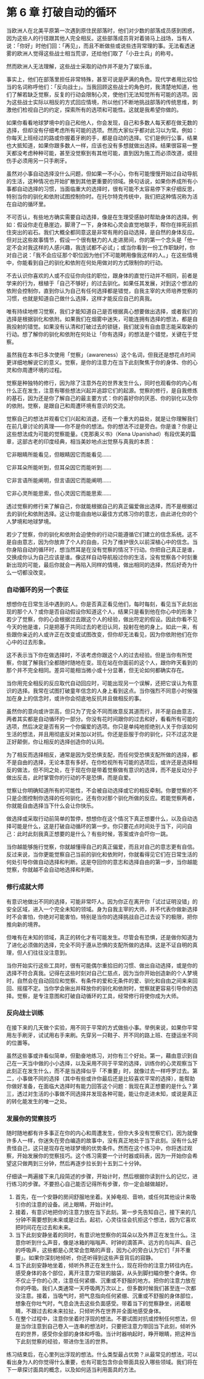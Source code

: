 # 第 6 章 打破自动的循环

当欧洲人在北美平原第一次遇到原住民部落时，他们对少数的部落成员感到困惑，因为这些人的行径跟其他人完全相反。这些部落成员背对着骑马上战场，当有人说：「你好」时他们回：「再见」，而且不断做些或说些违背常理的事。无法看透迷雾的欧洲人觉得这些战士相当荒谬，还给他们取了「小丑士兵」的称号。

然而欧洲人无法理解，这些战士采取的动作并不是为了娱乐谁。

事实上，他们在部落里担任非常特殊，甚至可说是萨满的角色。现代学者用比较恰当的名词称呼他们：「反向战士」。当我回顾这些战士的角色时，我清楚地知道，他们了解若缺乏觉察，反复的行动会限制心灵，使他们无法知觉所有可能的选项。因为这些战士实际以相反的方式回应情境，所以他们不断地挑战部落的传统思维，刺激他们检视自己的约定，探索所有的选项和可能性。这就是我希望你做的。

如果你看看地球梦境中的自己和他人，你会发现，自己和多数人每天都在做无数的选择，但却没有仔细考虑所有可能的选项。然而大家似乎都对此习以为常。例如：你每天上班经过的路或你握着牙刷的手，都是自动的选择。它们是例行公事，结果也大抵知道，如果你跟多数人一样，应该也没有多想就做出选择。结果很容易一整天都没考虑种种可能，甚至没觉察到有其他可能，直到因为施工而必须改道，或扭伤手必须用另一只手刷牙。

虽然对小事自动选择没什么问题，但如果一不小心，你有可能慢慢开始过自动导航的生活，这种情况也开始扩散到其他更重要的领域。换句话说，如果你养成所有小事都自动选择的习惯，当面临重大的选择时，很有可能不太容易停下来仔细反思，特别当你的驯化和依附试图控制你时。在托尔特克传统中，我们把这种情况称为活在自动的循环里。

不可否认，有些地方确实需要自动选择，像是在生理受感胁时帮助身体的选择。例如：假设你走在悬崖边，脚滑了一下，身体和心灵会直觉地联手，帮你在摔死前抓住突出的岩石。我们大概全都同意这是非常有用的自动选择，是自然的身体反应。但对比这些故事情节，假设一个很有魅力的人走进房间，你的第一个念头是「他一定不会对我这样的人感兴趣，我连试都不必试」；或当你看到一份工作职缺时，你对自己说：「我不会应征那个职位因为他们不可能聘用像我这样的人。」在这些情境中，你能看到自己的驯化和依附在何处用做对的方式限制你的行动。

不去认识你喜欢的人或不应征你向往的职位，跟身体的直觉行动并不相同，前者是学来的行为，根植于「自己不够好」的过去驯化。如果任其发展，对到这个想法的依附会控制你，直到你认为自己有任何选择都是错觉，自我主宰的大师培养觉察的习惯，也就是知道自己做什么选择，这样才能反应自己的真我。

唯有持续地修习觉察，我们才能知道自己是否根据真心想要做出选择，或者我们的选择是根据驯化和依附。如果我们在烟雾中迷失，可能连拥有选择的想法，都是自我投射的错觉。如果没有认清和打破过去的锁链，我们就没有自由意志能采取新的行动。想了解你的驯化和依附在何处让「你有选择」的想法是个错觉，关键在于觉察。

虽然我在本书已多次使用「觉察」（awareness）这个名词，但我还是想花点时间更详细地解说它的意义。觉察，是你的注意力在当下此刻聚焦于你的身体、你的心灵和你周遭环境的过程。

觉察是种独特的修行，因为除了注意外在的世界发生什么，同时也观看你的内心有什么正在发生，注意有哪些想法兴起并追踪它们的起源。觉察的修行，是自我修炼的基石，因为还是你了解自己的最主要方式：你的喜好你的厌恶、你的驯化以及你的依附。觉察，是跟自己和周遭环境有意识的交流。

觉察自己的想法并观看它们兴起和消退，还有一个重大的益处，就是让你理解我们在前几章讨论的真理——你不是你的想法。你的想法不过是旁白。你是谁？你是让这些想法成为可能的觉察能量。《克那奥义书》（Kena Upanishad）有段优美的篇章，这部古老的印度经典，相当美妙地点出觉祭与真我的本质：

它非眼睛所能看见，但眼睛因它而能看见……

它非耳朵所能听到，但耳朵因它而能听到……

它非言语所能阐明，但言语因它而能阐明……

它非心灵所能思索，但心灵因它而能思索……

透过觉察的修行来了解自己，你就能根据自己的真正偏爱做出选择，而不是根据过去的驯化和依附选择。这让你能自由地以最佳方式练习你的意志，由此进化你的个人梦境和地球梦境。

若少了觉察，你的驯化和依附会迫使你的行动只能遵循它们建立的信念系统。这不是自由意志，因为你放弃了个人的自由，只为了维护很久以前深植心中的信念。当你身陷自动的循环时，想当然耳是在没有觉察的情况下行动。你把自己真正是谁，交换成你认为自己应该是谁。像这样自动导航般过你的生活，没有觉察各个时刻重新出现的可能，最后你就会一再陷入同样的情境，做出相同的选择，然后好奇为什么一切都没改变。

### 自动循环的另一个表征

想想你在日常生活中遇到的人。你是否真正看见他们，每时每刻，看见当下此刻出现的那个人？或你是否自动假设你知道这个人，结果只是看到他在你心中的形象？若少了觉察，你的心会根据过去跟这个人的经验，做出符定的假设。因此你看不见今天的他是谁，只是把基于共同过去的老旧认同，投射在他的身上。如此一来，有些跟你亲近的人或许正在改变或试图改变，但你却无法看见，因为你依附他们在你心中的过去形象。

这不表示当下你在做选择时，不该考虑你跟这个人的过去经验。但是当你有所觉察，你就了解我们全都随时随地在变。现在站在你面前的这个人，跟你昨天看到的那个并不完全相同。差异可能相当微小或十分显著，但无论如何都确实存在。

当你用完全相反的反应取代自动回应时，可能出现另一个误解，还把它误认为有意识的选择。我常在试图打破童年信念的人身上看到这点。当你强烈不同意小时候强加在身上的信念时，或许你会彻底地反抗并且做相反的事。

虽然你的意向或许崇高，但只为了完全不同而故意反其道而行，并不是自由意志，两者其实都是自动循环的一部分。你没有花时间跟你的过去和好，看看所有可能的选项，然后决定是否有另一个你偏爱的选项。你只是单纯地拒绝别人关于你该如何生活的想法，并且用彻底反对来加以对抗。你还是臣服于你的驯化，只不过这次是正好颠倒，你让相反的选择创造你的认同。

为了相反而选择相反，通常是因为受恐惧支配，而任何受恐惧支配所做的选择，都不是自由的选择，无论本意有多好。在你检视所有可能的选项后，或许还是选择相反的做法，但不同之处，在于现在你是带着觉察做有意识的选择，而不是反动分子做出反击，此时掌管你的行动的不是恐惧，而是自爱。

觉察让你明确知道所有的可能性，不会被自动选择或它的相反牵制。你要觉察的不只是企图控制你选择的任何驯化，还有你对那个驯化所做的反应。若能觉察两者，你就能自由选择当下什么会让你快乐。

做选择或采取行动前简单的暂停，想想你在这个情况下真正想要什么，以及自动选择可能是什么，这是打破自动循环的第一步。你只要花点时间处于当下，问问自己：此时此刻我真正想要的是什么？有些时候，答案或许会吓你一跳。

当你越能够施行觉察，你就越懂得自己的真正偏爱，而且对自己的意志更有自信。反过来说，当你更能觉察自己当前的驯化和依附时，你就看得见它们在日常生活的何处引导你做自动选择和判断。这是夺回你的意志和选择自由的第一步，当你越能觉察，你就越不会自动地选择和判断。

### 修行成就大师

有意识地做出不同的选择，可能非常吓人。因为你正在离开你「试过证明没错」的安全区域，进入一个完全未知的领域。身为自我主宰的大师，并不代表你做新选择时不会害怕，你绝对可能害怕，特别是当你的选择挑战自己过去设下的极限，把你推向新的境界。

但唯有在未知的领域，真正的转化才有可能发生。尽管会有恐惧，还是做你知道为了进化必须做的选择，完全不同于遵从恐惧的支配所做的选择。这是不证自明的真理，但人们往往没注意到。

当你开始实行这些工具时，很有可能偶尔重拾旧的习惯、做出自动选择，或是你的选择不符合真我。记得在这些时刻对自己仁慈点，因为当你开始创造新的个人梦境时，自然会在自动回应和觉察、有条件的爱和无条件的爱、驯化和自由之间来来回回、摇摆不定。当你学会揪出并释放你的驯化和依附时，觉察就更容易引导你的选择。觉察，是专注意图和打破自动循环的工具，经常修行将使你成为大师。

### 反向战士训练

在接下来的几天做个实验，用不同于平常的方式做些小事。举例来说，如果你平常用左手刷牙，试试用右手来刷。先穿另一只鞋子、开不同的路上班、在捷运坐不同的位置等。

虽然这些事或许看似简单，但勤奋地练习，对你有三个好处。第一，藉由意识到自己在一天当中做的小小选择，以及采用不同于平常的选择，训练你的心灵观察当下此刻正在发生什么，而不是当选择似乎「不重要」时，就像过去一样呼罗过去。第二，小事做不同的选择（其中有些或许你最后还是比较喜欢平常的选择），能帮助你做好准备，在面临大选择时有能力回答这个问题：我现在真正想要的是什么？第三，透过对生活的小事做不同选择并发现各种可能，能让你走进未知，或说是真正的转化能发生的唯一之处。

### 发展你的觉察技巧

随时随地都有许多事正在你的内心和周遭发生，但你大多没有觉察它们，因为就像许多人一样，你迷失在旁白编造的故事中，没有真正地处于当下此刻。没有什么好责怪自己，这只是现存在地球梦境的优势条件。然而在这个练习中，你将透过观察，开始发展你的觉察技巧。这个练习需要一个计时器或码表，因为一开始你会希望这只做两到三分钟，然后再逐步拉长到十五到二十分钟。

仔细读一两遍接下来几段简述的步骤，开始计时，然后根据你读到什么的记忆，进行练习的步骤。不要担心自己能否记得所有步骤，你一定会越做越好。

1. 首先，在一个安静的房间舒服地坐着。关掉电视、音响，或任何其他设计来吸引你的注意的设备。闭上眼睛，开始计时。
2. 接着，有意识地把你的注意力放在当下此刻。第一步先告知自己，接下来的几分钟不需要想到未来或是过去。起初，心灵往往会抗拒这个想法，因为它喜欢把时间花在过去和未来。
3. 当下此刻安静坐着的同时，有意识地觉察你的耳朵以及外界正在发生什么。注意你听到什么声音，像是冰箱的嗡嗡声、时钟的滴答声、远方的鸟叫声、自己的呼吸声，这些都是心灵常会忽略的声音，因为心的旁白认为它们「并不重要」。如果你深刻地倾听，你还听得到这些声音背后的寂静。
4. 当下此刻安静地坐着，倾听外界正在发生什么，现在将你的注意力转往内在。感受身体的各个部位，离开注意力常驻的脑袋，从头到脚扫瞄你整个身体。你不仅止于你的心灵，注意任何紧绷、沉重或不舒服的地方。把你的注意力放在你的呼吸。我们人类通常一天呼吸两万次以上，但多数时候我们甚至连一次都没注意。接着，当吸气时，把气息指向任何紧绷、沉重或不舒服的身体部位，想象在你吐气时，气息会洗去这些负面感受。带着当下的觉察静坐，闭着眼睛，不跟过去和未来拉扯，只倾听外在世界并全面地感受身体。
5. 在整个过程中，注意你坐着时浮现的想法。不要试图对抗或控制任何想法，但是当你注意到自己卷入一连串的想法时，只要把注意力带回当下此刻，倾听外在的世界，感受你全部的身体和呼吸。当计时器响起时，睁开眼睛，把这种当下此刻觉察的经验，带进你生活的世界。

练习结束后，在心里列出浮现的想法。什么类型最占优势？从最常见的想法，可以看出身为人的你觉得什么重要，也有可能包含你会带面具投入哪些领域。我们将在下一章探讨面具的概念，以及如何适当利用面具的方法。

